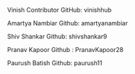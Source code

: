 
Vinish Contributor 
GitHub: vinishhub

Amartya Nambiar 
Github: amartyanambiar

Shiv Shankar
Github: shivshankar9

Pranav Kapoor
Github : PranavKapoor28

Paurush Batish
Github: paurush11


